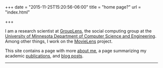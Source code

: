 +++
date = "2015-11-25T15:20:56-06:00"
title = "home page?"
url = "index.html"

+++

I am a research scientist at [GroupLens](http://grouplens.org),
the social computing group at the [University of Minnesota
Department of Computer Science and Engineering](http://www.cs.umn.edu).
Among other things, I work on the [MovieLens](http://movielens.org) project.

This site contains a page with more [about me](/about/), a page summarizing
my academic [publications](/publications/), and [blog posts](/post/).

---